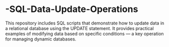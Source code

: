 # -SQL-Data-Update-Operations
This repository includes SQL scripts that demonstrate how to update data in a relational database using the UPDATE statement. It provides practical examples of modifying data based on specific conditions — a key operation for managing dynamic databases.
